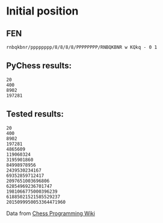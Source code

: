 # Initial position
## FEN
```
rnbqkbnr/pppppppp/8/8/8/8/PPPPPPPP/RNBQKBNR w KQkq - 0 1
```

## PyChess results:
```
20
400
8902
197281
```

## Tested results:
```
20
400
8902
197281
4865609
119060324
3195901860
84998978956
2439530234167
69352859712417
2097651003696806
62854969236701747
1981066775000396239
61885021521585529237
2015099950053364471960
```
Data from [Chess Programming Wiki](https://www.chessprogramming.org/Perft_Results)
